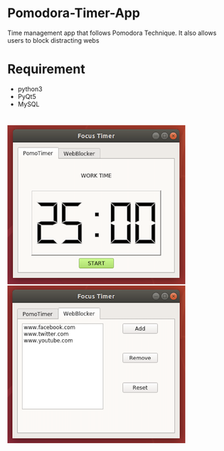 # Pomodora-Timer-App
Time management app that follows Pomodora Technique. It also allows users to block distracting webs

# Requirement
* python3
* PyQt5
* MySQL

#
<img src="images/TomatoTimer.png" width = "400"> <img src="images/WebBlocker.png" width = "400">
